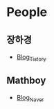 # People

## 장하경
- [Blog<sub>Tistory</sub>](http://gohome0001.tistory.com)

## Mathboy
- [Blog<sub>Naver</sub>](http://blog.naver.com/mathboy7)
